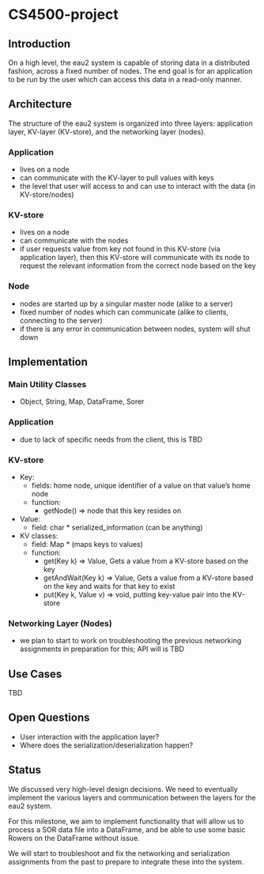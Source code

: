 # CS4500-project

## Introduction
On a high level, the eau2 system is capable of storing data in a distributed fashion, across a fixed number of nodes. The end goal is for an application to be run by the user which can access this data in a read-only manner.

## Architecture
The structure of the eau2 system is organized into three layers: application layer, KV-layer (KV-store), and the networking layer (nodes). 
### Application
- lives on a node
- can communicate with the KV-layer to pull values with keys
- the level that user will access to and can use to interact with the data (in KV-store/nodes)
### KV-store
- lives on a node
- can communicate with the nodes
- if user requests value from key not found in this KV-store (via application layer), then this KV-store will communicate with its node to request the relevant information from the correct node based on the key
### Node
- nodes are started up by a singular master node (alike to a server)
- fixed number of nodes which can communicate (alike to clients, connecting to the server)
- if there is any error in communication between nodes, system will shut down

## Implementation
### Main Utility Classes
- Object, String, Map, DataFrame, Sorer
### Application
- due to lack of specific needs from the client, this is TBD
### KV-store
- Key:	
	- fields: home node, unique identifier of a value on that value’s home node
	- function: 
		- getNode() => node that this key resides on
- Value: 
	- field: char * serialized_information (can be anything)
- KV classes: 
	- field: Map * (maps keys to values)
	- function:
		- get(Key k) => Value, Gets a value from a KV-store based on the key
		- getAndWait(Key k) => Value, Gets a value from a KV-store based on the key and waits for that key to exist
		- put(Key k, Value v) => void, putting key-value pair into the KV-store
### Networking Layer (Nodes)
- we plan to start to work on troubleshooting the previous networking assignments in preparation for this; API will is TBD

## Use Cases
TBD

## Open Questions
- User interaction with the application layer?
- Where does the serialization/deserialization happen?

## Status
We discussed very high-level design decisions. We need to eventually implement the various layers and communication between the layers for the eau2 system.

For this milestone, we aim to implement functionality that will allow us to process a SOR data file into a DataFrame, and be able to use some basic Rowers on the DataFrame without issue. 

We will start to troubleshoot and fix the networking and serialization assignments from the past to prepare to integrate these into the system.
